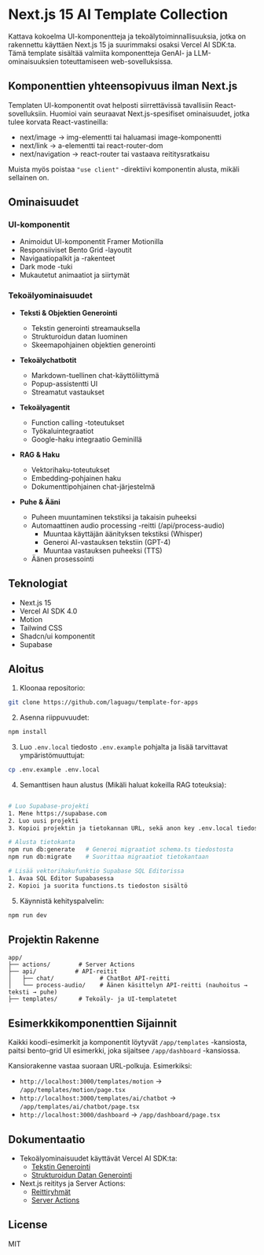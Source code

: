 # Next.js 15 AI Template Collection

Kattava kokoelma UI-komponentteja ja tekoälytoiminnallisuuksia, jotka on rakennettu käyttäen Next.js 15 ja suurimmaksi osaksi Vercel AI SDK:ta. Tämä template sisältää valmiita komponentteja GenAI- ja LLM-ominaisuuksien toteuttamiseen web-sovelluksissa.

## Komponenttien yhteensopivuus ilman Next.js

Templaten UI-komponentit ovat helposti siirrettävissä tavallisiin React-sovelluksiin. Huomioi vain seuraavat Next.js-spesifiset ominaisuudet, jotka tulee korvata React-vastineilla:

- next/image → img-elementti tai haluamasi image-komponentti
- next/link → a-elementti tai react-router-dom
- next/navigation → react-router tai vastaava reititysratkaisu

Muista myös poistaa `"use client"` -direktiivi komponentin alusta, mikäli sellainen on.

## Ominaisuudet

### UI-komponentit

- Animoidut UI-komponentit Framer Motionilla
- Responsiiviset Bento Grid -layoutit
- Navigaatiopalkit ja -rakenteet
- Dark mode -tuki
- Mukautetut animaatiot ja siirtymät

### Tekoälyominaisuudet

- **Teksti & Objektien Generointi**

  - Tekstin generointi streamauksella
  - Strukturoidun datan luominen
  - Skeemapohjainen objektien generointi

- **Tekoälychatbotit**

  - Markdown-tuellinen chat-käyttöliittymä
  - Popup-assistentti UI
  - Streamatut vastaukset

- **Tekoälyagentit**

  - Function calling -toteutukset
  - Työkaluintegraatiot
  - Google-haku integraatio Geminillä

- **RAG & Haku**

  - Vektorihaku-toteutukset
  - Embedding-pohjainen haku
  - Dokumenttipohjainen chat-järjestelmä

- **Puhe & Ääni**
  - Puheen muuntaminen tekstiksi ja takaisin puheeksi
  - Automaattinen audio processing -reitti (/api/process-audio)
    - Muuntaa käyttäjän äänityksen tekstiksi (Whisper)
    - Generoi AI-vastauksen tekstiin (GPT-4)
    - Muuntaa vastauksen puheeksi (TTS)
  - Äänen prosessointi

## Teknologiat

- Next.js 15
- Vercel AI SDK 4.0
- Motion
- Tailwind CSS
- Shadcn/ui komponentit
- Supabase

## Aloitus

1. Kloonaa repositorio:

```bash
git clone https://github.com/laguagu/template-for-apps
```

2. Asenna riippuvuudet:

```bash
npm install
```

3. Luo `.env.local` tiedosto `.env.example` pohjalta ja lisää tarvittavat ympäristömuuttujat:

```bash
cp .env.example .env.local
```

4. Semanttisen haun alustus (Mikäli haluat kokeilla RAG toteuksia):

```bash

# Luo Supabase-projekti
1. Mene https://supabase.com
2. Luo uusi projekti
3. Kopioi projektin ja tietokannan URL, sekä anon key .env.local tiedostoon

# Alusta tietokanta
npm run db:generate   # Generoi migraatiot schema.ts tiedostosta
npm run db:migrate    # Suorittaa migraatiot tietokantaan

# Lisää vektorihakufunktio Supabase SQL Editorissa
1. Avaa SQL Editor Supabasessa
2. Kopioi ja suorita functions.ts tiedoston sisältö
```

5. Käynnistä kehityspalvelin:

```bash
npm run dev
```

## Projektin Rakenne

```
app/
├── actions/        # Server Actions
├── api/           # API-reitit
│   ├── chat/             # ChatBot API-reitti
│   └── process-audio/    # Äänen käsittelyn API-reitti (nauhoitus → teksti → puhe)
├── templates/      # Tekoäly- ja UI-templatetet
```

## Esimerkkikomponenttien Sijainnit

Kaikki koodi-esimerkit ja komponentit löytyvät `/app/templates` -kansiosta, paitsi bento-grid UI esimerkki, joka sijaitsee `/app/dashboard` -kansiossa.

Kansiorakenne vastaa suoraan URL-polkuja. Esimerkiksi:

- `http://localhost:3000/templates/motion` → `/app/templates/motion/page.tsx`
- `http://localhost:3000/templates/ai/chatbot` → `/app/templates/ai/chatbot/page.tsx`
- `http://localhost:3000/dashboard` → `/app/dashboard/page.tsx`

## Dokumentaatio

- Tekoälyominaisuudet käyttävät Vercel AI SDK:ta:
  - [Tekstin Generointi](https://sdk.vercel.ai/docs/ai-sdk-core/generating-text)
  - [Strukturoidun Datan Generointi](https://sdk.vercel.ai/docs/ai-sdk-core/generating-structured-data)
- Next.js reititys ja Server Actions:
  - [Reittiryhmät](https://nextjs.org/docs/app/building-your-application/routing/route-groups)
  - [Server Actions](https://nextjs.org/docs/app/building-your-application/data-fetching/server-actions-and-mutations)

## License

MIT

